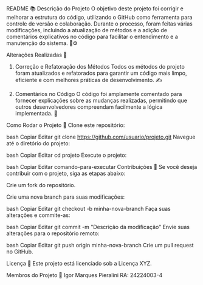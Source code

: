 README 📚
Descrição do Projeto
O objetivo deste projeto foi corrigir e melhorar a estrutura do código, utilizando o GitHub como ferramenta para controle de versão e colaboração. Durante o processo, foram feitas várias modificações, incluindo a atualização de métodos e a adição de comentários explicativos no código para facilitar o entendimento e a manutenção do sistema. 🔧⚙️

Alterações Realizadas 🔨
1. Correção e Refatoração dos Métodos
Todos os métodos do projeto foram atualizados e refatorados para garantir um código mais limpo, eficiente e com melhores práticas de desenvolvimento. ✍️

2. Comentários no Código
O código foi amplamente comentado para fornecer explicações sobre as mudanças realizadas, permitindo que outros desenvolvedores compreendam facilmente a lógica implementada. 📝

Como Rodar o Projeto 🚀
Clone este repositório:

bash
Copiar
Editar
git clone https://github.com/usuario/projeto.git
Navegue até o diretório do projeto:

bash
Copiar
Editar
cd projeto
Execute o projeto:

bash
Copiar
Editar
comando-para-executar
Contribuições 🤝
Se você deseja contribuir com o projeto, siga as etapas abaixo:

Crie um fork do repositório.

Crie uma nova branch para suas modificações:

bash
Copiar
Editar
git checkout -b minha-nova-branch
Faça suas alterações e commite-as:

bash
Copiar
Editar
git commit -m "Descrição da modificação"
Envie suas alterações para o repositório remoto:

bash
Copiar
Editar
git push origin minha-nova-branch
Crie um pull request no GitHub.

Licença 📝
Este projeto está licenciado sob a Licença XYZ.

Membros do Projeto 👥
Igor Marques Pieralini
RA: 24224003-4
